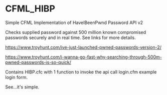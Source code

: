 # CFML_HIBP
Simple CFML Implementation of HaveIBeenPwnd Password API v2

Checks supplied password against 500 million known compromised passwords securely and in real time. 
See links for more details.

https://www.troyhunt.com/ive-just-launched-pwned-passwords-version-2/

https://www.troyhunt.com/i-wanna-go-fast-why-searching-through-500m-pwned-passwords-is-so-quick/



Contains 
HIBP.cfc with 1 function to invoke the api call
login.cfm example login form.

See...it's simple.


